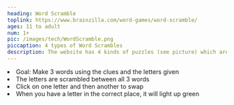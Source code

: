 ```yaml
---
heading: Word Scramble
toplink: https://www.brainzilla.com/word-games/word-scramble/
ages: 11 to adult
num: 1+
pic: /images/tech/WordScramble.png
piccaption: 4 types of Word Scrambles
description: The website has 4 kinds of puzzles (see picture) which are updated many times a day
---
```

<li>Goal: Make 3 words using the clues and the letters given</li>
<li>The letters are scrambled between all 3 words</li>
<li>Click on one letter and then another to swap</li>
<li>When you have a letter in the correct place, it will light up green</li>


